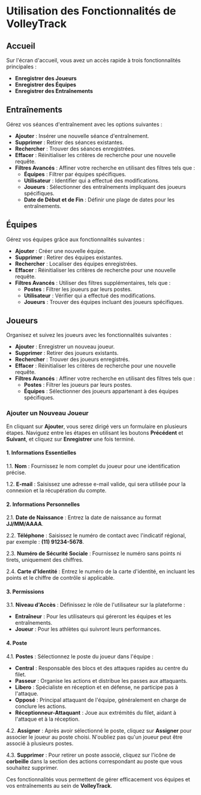 # Utilisation des Fonctionnalités de VolleyTrack

## Accueil

Sur l'écran d'accueil, vous avez un accès rapide à trois fonctionnalités principales :

- **Enregistrer des Joueurs**
- **Enregistrer des Équipes**
- **Enregistrer des Entraînements**

## Entraînements

Gérez vos séances d'entraînement avec les options suivantes :

- **Ajouter** : Insérer une nouvelle séance d'entraînement.
- **Supprimer** : Retirer des séances existantes.
- **Rechercher** : Trouver des séances enregistrées.
- **Effacer** : Réinitialiser les critères de recherche pour une nouvelle requête.
- **Filtres Avancés** : Affiner votre recherche en utilisant des filtres tels que :
  - **Équipes** : Filtrer par équipes spécifiques.
  - **Utilisateur** : Identifier qui a effectué des modifications.
  - **Joueurs** : Sélectionner des entraînements impliquant des joueurs spécifiques.
  - **Date de Début et de Fin** : Définir une plage de dates pour les entraînements.

## Équipes

Gérez vos équipes grâce aux fonctionnalités suivantes :

- **Ajouter** : Créer une nouvelle équipe.
- **Supprimer** : Retirer des équipes existantes.
- **Rechercher** : Localiser des équipes enregistrées.
- **Effacer** : Réinitialiser les critères de recherche pour une nouvelle requête.
- **Filtres Avancés** : Utiliser des filtres supplémentaires, tels que :
  - **Postes** : Filtrer les joueurs par leurs postes.
  - **Utilisateur** : Vérifier qui a effectué des modifications.
  - **Joueurs** : Trouver des équipes incluant des joueurs spécifiques.

## Joueurs

Organisez et suivez les joueurs avec les fonctionnalités suivantes :

- **Ajouter** : Enregistrer un nouveau joueur.
- **Supprimer** : Retirer des joueurs existants.
- **Rechercher** : Trouver des joueurs enregistrés.
- **Effacer** : Réinitialiser les critères de recherche pour une nouvelle requête.
- **Filtres Avancés** : Affiner votre recherche en utilisant des filtres tels que :
  - **Postes** : Filtrer les joueurs par leurs postes.
  - **Équipes** : Sélectionner des joueurs appartenant à des équipes spécifiques.

### Ajouter un Nouveau Joueur

En cliquant sur **Ajouter**, vous serez dirigé vers un formulaire en plusieurs étapes. Naviguez entre les étapes en utilisant les boutons **Précédent** et **Suivant**, et cliquez sur **Enregistrer** une fois terminé.

#### 1. Informations Essentielles

1.1. **Nom** : Fournissez le nom complet du joueur pour une identification précise.

1.2. **E-mail** : Saisissez une adresse e-mail valide, qui sera utilisée pour la connexion et la récupération du compte.

#### 2. Informations Personnelles

2.1. **Date de Naissance** : Entrez la date de naissance au format **JJ/MM/AAAA**.

2.2. **Téléphone** : Saisissez le numéro de contact avec l'indicatif régional, par exemple : **(11) 91234-5678**.

2.3. **Numéro de Sécurité Sociale** : Fournissez le numéro sans points ni tirets, uniquement des chiffres.

2.4. **Carte d'Identité** : Entrez le numéro de la carte d'identité, en incluant les points et le chiffre de contrôle si applicable.

#### 3. Permissions

3.1. **Niveau d'Accès** : Définissez le rôle de l'utilisateur sur la plateforme :

- **Entraîneur** : Pour les utilisateurs qui géreront les équipes et les entraînements.
- **Joueur** : Pour les athlètes qui suivront leurs performances.

#### 4. Poste

4.1. **Postes** : Sélectionnez le poste du joueur dans l'équipe :

- **Central** : Responsable des blocs et des attaques rapides au centre du filet.
- **Passeur** : Organise les actions et distribue les passes aux attaquants.
- **Libero** : Spécialiste en réception et en défense, ne participe pas à l'attaque.
- **Opposé** : Principal attaquant de l'équipe, généralement en charge de conclure les actions.
- **Réceptionneur-Attaquant** : Joue aux extrémités du filet, aidant à l'attaque et à la réception.

4.2. **Assigner** : Après avoir sélectionné le poste, cliquez sur **Assigner** pour associer le joueur au poste choisi. N'oubliez pas qu'un joueur peut être associé à plusieurs postes.

4.3. **Supprimer** : Pour retirer un poste associé, cliquez sur l'icône de **corbeille** dans la section des actions correspondant au poste que vous souhaitez supprimer.

Ces fonctionnalités vous permettent de gérer efficacement vos équipes et vos entraînements au sein de **VolleyTrack**.
